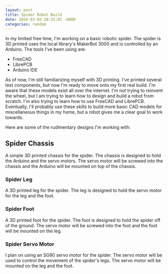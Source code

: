 ```yaml
---
layout: post
title: Spider Robot Build
date: 2024-03-02 20:31:01 -0800
categories: random
---
```


<script type="module" src="{{ base.url | prepend: site.url }}/assets/js/2024-03-02-spider.js"></script>

In my limited free time, I'm working on a basic robotic spider. The spider is 3D printed uses the local library's MakerBot 3000 and is controlled by an Arduino. The tools I've been using are:

- FreeCAD
- LibrePCB
- Arduino IDE

As of now, I'm still familiarizing myself with 3D printing. I've printed several test components, but now I'm ready to move onto my first real build. I'm aware that these models exist all over the internet. I'm not trying to reinvent the wheel, but I am trying to learn how to design and build a robot from scratch. I'm also trying to learn how to use FreeCAD and LibrePCB. Eventually, I'll probably use these skills to build more basic CAD models for miscellaneous things in my home, but a robot gives me a clear goal to work towards.

Here are some of the rudimentary designs I'm working with:

## Spider Chassis

A simple 3D printed chassis for the spider. The chassis is designed to hold the Arduino and the servo motors. The servo motor will be screwed into the chassis and the Arduino will be mounted on top of the chassis.

<div class="threejs chassis threejs-wrapper"></div>

### Spider Leg

A 3D printed leg for the spider. The leg is designed to hold the servo motor for the leg and the foot.

<div class="threejs legHousing threejs-wrapper"></div>

### Spider Foot

A 3D printed foot for the spider. The foot is designed to hold the spider off of the ground. The servo motor will be screwed into the foot and the foot will be mounted on the leg.

<div class="threejs legExtension threejs-wrapper"></div>

### Spider Servo Motor

I plan on using an SG90 servo motor for the spider. The servo motor will be used to control the movement of the spider's legs. The servo motor will be mounted on the leg and the foot.
